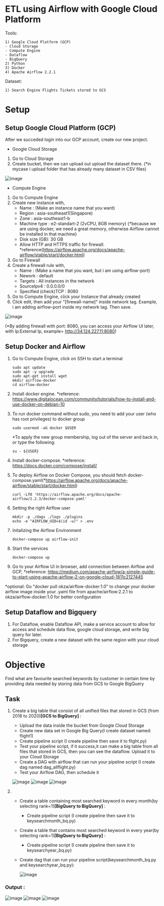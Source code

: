 # ETL using Airflow with Google Cloud Platform
Tools:

    1) Google Cloud Platform (GCP)
    - Cloud Storage
    - Compute Engine
    - Dataflow
    - BigQuery
    2) Python 
    3) Docker
    4) Apache Airflow 2.2.1
    
Dataset:

    1) Search Engine Flights Tickets stored to GCS

# Setup

## Setup Google Cloud Platform (GCP)
After we succeded login into our GCP account, create our new project.

- Google Cloud Storage
1) Go to Cloud Storage
2) Create bucket, then we can upload out upload the dataset there. (*in mycase i upload folder that has already many dataset in CSV files)

![image](https://user-images.githubusercontent.com/38213112/140642927-4b0c48ee-fb6e-423a-b4d1-055d2558a4ea.png)

- Compute Engine
1) Go to Compute Engine 
2) Create new instance with,
   - Name : (Make an instance name that you want)
   - Region : asia-southeast1(Singapore)
   - Zone : asia-southeast1-b
   - Machine type : e2-standart-2 (2vCPU, 8GB memory) {*because we are using docker, we need a great memory, otherwise Airflow cannot be installed in that machine}
   - Disk size (GB): 30 GB
   - Allow HTTP and HTTPS traffic for firewall. *reference(https://airflow.apache.org/docs/apache-airflow/stable/start/docker.html)
3) Go to Firewall 
4) Create a firewall rule with,
   - Name : (Make a name that you want, but i am using airflow-port)
   - Nework : default
   - Targets : All instances in the network
   - SourceIpv4 : 0.0.0.0/0
   - Specified (check)TCP : 8080
5) Go to Compute Engine, click your Instance that already created
6) Click edit, then add your "[firewall-name]" inside network tag. Example, i am adding airflow-port inside my network tag. Then save. 

![image](https://user-images.githubusercontent.com/38213112/140643746-bf9723bb-e114-4b88-935f-cb4aa1992817.png)

(*By adding firewall with port: 8080, you can access your Airflow UI later, with Ip:External Ip, example= http://34.124.227.11:8080)

## Setup Docker and Airflow
1) Go to Compute Engine, click on SSH to start a terminal
   
       sudo apt update
       sudo apt -y upgrade
       sudo apt-get install wget 
       mkdir airflow-docker
       cd airflow-docker

2) Install docker engine. *reference: https://www.digitalocean.com/community/tutorials/how-to-install-and-use-docker-on-debian-10
3) To run docker command without sudo, you need to add your user (who has root privileges) to docker group

       sudo usermod -aG docker $USER

    *To apply the new group membership, log out of the server and back in, or type the following:
    ```
    su - ${USER}
    ```
4) Install docker-compose. *reference: https://docs.docker.com/compose/install/
5) To deploy Airflow on Docker Compose, you should fetch docker-compose.yaml(*https://airflow.apache.org/docs/apache-airflow/stable/start/docker.html)

       curl -LfO 'https://airflow.apache.org/docs/apache-airflow/2.2.3/docker-compose.yaml'
        
6) Setting the right Airflow user        

       mkdir -p ./dags ./logs ./plugins
       echo -e "AIRFLOW_UID=$(id -u)" > .env

7) Initalizing the Airflow Environment
        
       docker-compose up airflow-init

8)  Start the services
    ```
    docker-compose up
    ```        
9) Go to your Airflow UI in browser, add connection between Airflow and GCP, *reference: https://medium.com/apache-airflow/a-simple-guide-to-start-using-apache-airflow-2-on-google-cloud-1811c2127445

*optional: Go "docker pull okza/airflow-docker:1.0" to change your docker airflow image inside your .yaml file from apache/airflow:2.2.1 to okza/airflow-docker:1.0 for better configuration 

## Setup Dataflow and Bigquery

1) For Dataflow, enable Dataflow API, make a service account to allow for access and schedule data flow, google cloud storage, and write big query for later.
2) For Bigquery, create a new dataset with the same region with your cloud storage

# Objective
Find what are favourite searched keywords by customer in certain time by providing data needed by storing data from GCS to Google BigQuery

## Task
1) Create a big table that consist of all unified files that stored in GCS (from 2018 to 2020)**[GCS to BigQuery]** :
   -  Upload the data inside the bucket from Google Cloud Storage
   -  Create new data set in Google Big Query(I create dataset named:  flight1)
   -  Create pipeline script (I create pipeline then save it to flight.py)
   -  Test your pipeline script, if it success,it can make a big table from all files that stored in GCS, then you can see the dataflow. Upload it to your Cloud Storage
   -  Create a DAG with airflow that can run your pipeline script (I create dag named dag_allflight.py)
   -  Test your Airflow DAG, then schedule it

    ![image](https://user-images.githubusercontent.com/38213112/141692888-787b4b0f-f89d-4eb8-8493-860c9922d53e.png)
    ![image](https://user-images.githubusercontent.com/38213112/141693006-535ea9e6-878e-441e-84b5-6cc98f8e3729.png)
    ![image](https://user-images.githubusercontent.com/38213112/141693216-5079409e-7352-4f0b-a6dc-dc446b9925df.png)

2) - Create a table containing most searched keyword in every month(by selecting rank=1)**[BigQuery to BigQuery]** :
     - Create pipeline script (I create pipeline then save it to keysearchmonth_bq.py)
     
   - Create a table that contains most searched keyword in every year(by selecting rank=1)**[BigQuery to BigQuery]** :
     - Create pipeline script (I create pipeline then save it to keysearchyear_bq.py)
   
   - Create dag that can run your pipeline script(keysearchmonth_bq.py and keysearchyear_bq.py):
   
     ![image](https://user-images.githubusercontent.com/38213112/148005610-0126dcbd-3fb9-4e8f-983a-00ef506b83d5.png)
    
### Output :
   
![image](https://user-images.githubusercontent.com/38213112/148005676-c5089d96-8907-42c3-8d5e-3a26e49595f1.png)
![image](https://user-images.githubusercontent.com/38213112/148006074-e38d5f37-aef4-4e1a-986f-642e288b5a2d.png)
![image](https://user-images.githubusercontent.com/38213112/148006147-1dcb7869-3f08-47b8-b67e-13939dfadbff.png)

    

